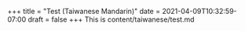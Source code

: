 +++
title = "Test (Taiwanese Mandarin)"
date = 2021-04-09T10:32:59-07:00
draft = false
+++
This is content/taiwanese/test.md
